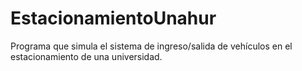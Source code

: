 # EstacionamientoUnahur
Programa que simula el sistema de ingreso/salida de vehículos en el estacionamiento de una universidad.
